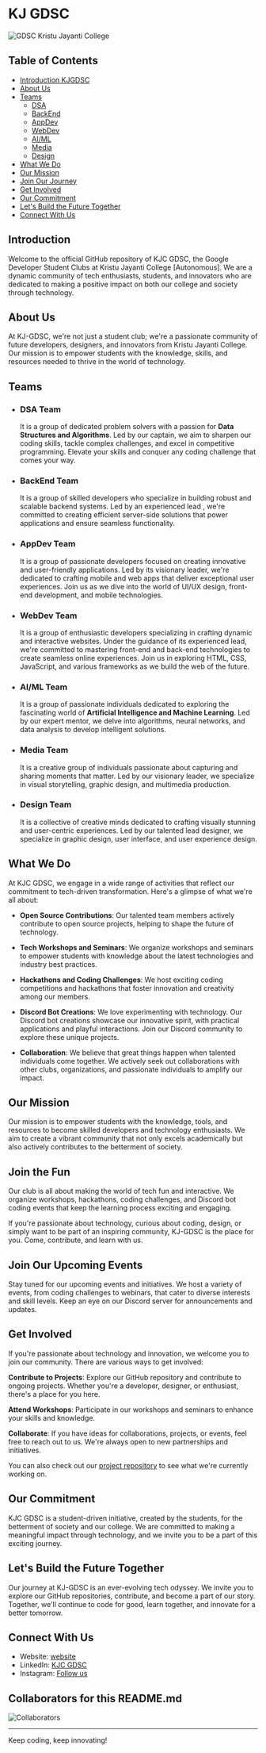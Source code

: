 # KJ GDSC

![GDSC Kristu Jayanti College](https://github.com/KJC-GDSC/KGUB/assets/85097731/5592c432-e39a-4a03-8b0b-6c8d4d4888cc)

## Table of Contents
- [Introduction KJGDSC](##Introduction)
- [About Us](##Aboutus)
- [Teams](#Teams)
    - [DSA](#DSA-Team)
    - [BackEnd](#BackEnd-Team)
    - [AppDev](#AppDev-Team)
    - [WebDev](#WebDev-Team)
    - [AI/ML](#AI/ML-Team)
    - [Media](#Media-Team)
    - [Design](#Design-Team)
- [What We Do](##Whatwedo)
- [Our Mission](##OurMission)
- [Join Our Journey](##JoinOurJourney)
- [Get Involved](##GetInvolved)
- [Our Commitment](##OurCommitment)
- [Let's Build the Future Together](##LetsBuildTheFutureTogether)
- [Connect With Us](##ConnectWithUs)

## Introduction

Welcome to the official GitHub repository of KJC GDSC, the Google Developer Student Clubs at Kristu Jayanti College [Autonomous]. We are a dynamic community of tech enthusiasts, students, and innovators who are dedicated to making a positive impact on both our college and society through technology.

## About Us

At KJ-GDSC, we're not just a student club; we're a passionate community of future developers, designers, and innovators from Kristu Jayanti College. Our mission is to empower students with the knowledge, skills, and resources needed to thrive in the world of technology.

## Teams
- ### DSA Team
    It is a group of dedicated problem solvers with a passion for **Data Structures and Algorithms**. Led by our captain, we aim to sharpen our coding skills, tackle complex challenges, and excel in competitive programming. Elevate your skills and conquer any coding challenge that comes your way.

- ### BackEnd Team
    It is a group of skilled developers who specialize in building robust and scalable backend systems. Led by an experienced lead , we're committed to creating efficient server-side solutions that power applications and ensure seamless functionality.

- ### AppDev Team
    It is a group of passionate developers focused on creating innovative and user-friendly applications. Led by its visionary leader, we're dedicated to crafting mobile and web apps that deliver exceptional user experiences. Join us as we dive into the world of UI/UX design, front-end development, and mobile technologies. 

- ### WebDev Team
    It is a group of enthusiastic developers specializing in crafting dynamic and interactive websites. Under the guidance of its experienced lead, we're committed to mastering front-end and back-end technologies to create seamless online experiences. Join us in exploring HTML, CSS, JavaScript, and various frameworks as we build the web of the future.

- ### AI/ML Team
    It is a group of passionate individuals dedicated to exploring the fascinating world of **Artificial Intelligence and Machine Learning**. Led by our expert mentor, we delve into algorithms, neural networks, and data analysis to develop intelligent solutions.

- ### Media Team
    It is a creative group of individuals passionate about capturing and sharing moments that matter. Led by our visionary leader, we specialize in visual storytelling, graphic design, and multimedia production. 

- ### Design Team
    It is a collective of creative minds dedicated to crafting visually stunning and user-centric experiences. Led by our talented lead designer, we specialize in graphic design, user interface, and user experience design.

## What We Do
At KJC GDSC, we engage in a wide range of activities that reflect our commitment to tech-driven transformation. Here's a glimpse of what we're all about:

- **Open Source Contributions**: Our talented team members actively contribute to open source projects, helping to shape the future of technology.

- **Tech Workshops and Seminars**: We organize workshops and seminars to empower students with knowledge about the latest technologies and industry best practices.

- **Hackathons and Coding Challenges**: We host exciting coding competitions and hackathons that foster innovation and creativity among our members.

- **Discord Bot Creations**: We love experimenting with technology. Our Discord bot creations showcase our innovative spirit, with practical applications and playful interactions. Join our Discord community to explore these unique projects.

- **Collaboration**: We believe that great things happen when talented individuals come together. We actively seek out collaborations with other clubs, organizations, and passionate individuals to amplify our impact.

## Our Mission

Our mission is to empower students with the knowledge, tools, and resources to become skilled developers and technology enthusiasts. We aim to create a vibrant community that not only excels academically but also actively contributes to the betterment of society.

## Join the Fun
Our club is all about making the world of tech fun and interactive. We organize workshops, hackathons, coding challenges, and Discord bot coding events that keep the learning process exciting and engaging.

If you're passionate about technology, curious about coding, design, or simply want to be part of an inspiring community, KJ-GDSC is the place for you. Come, contribute, and learn with us.

## Join Our Upcoming Events

Stay tuned for our upcoming events and initiatives. We host a variety of events, from coding challenges to webinars, that cater to diverse interests and skill levels. Keep an eye on our Discord server for announcements and updates.

## Get Involved

If you're passionate about technology and innovation, we welcome you to join our community. There are various ways to get involved:

**Contribute to Projects**: Explore our GitHub repository and contribute to ongoing projects. Whether you're a developer, designer, or enthusiast, there's a place for you here.

**Attend Workshops**: Participate in our workshops and seminars to enhance your skills and knowledge.

**Collaborate**: If you have ideas for collaborations, projects, or events, feel free to reach out to us. We're always open to new partnerships and initiatives. 

You can also check out our [project repository](https://github.com/KJC-GDSC) to see what we're currently working on.

## Our Commitment

KJC GDSC is a student-driven initiative, created by the students, for the betterment of society and our college. We are committed to making a meaningful impact through technology, and we invite you to be a part of this exciting journey.

## Let's Build the Future Together

Our journey at KJ-GDSC is an ever-evolving tech odyssey. We invite you to explore our GitHub repositories, contribute, and become a part of our story. Together, we'll continue to code for good, learn together, and innovate for a better tomorrow.


## Connect With Us

- Website: [website](https://gdsc.community.dev/kristu-jayanti-college-bengaluru/)
- LinkedIn: [KJC GDSC](https://www.linkedin.com/groups/14304525/)
- Instagram: [Follow us](https://www.instagram.com/gdsc.kjc/?igshid=MzRlODBiNWFlZA%3D%3D)

## Collaborators for this README.md

![Collaborators](https://contrib.rocks/image?repo=KJC-GDSC/.github)

---
Keep coding, keep innovating!
